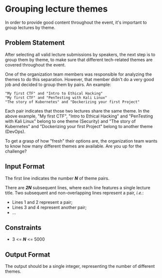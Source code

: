 # Grouping lecture themes

In order to provide good content throughout the event, it's important to group lectures by theme.

## Problem Statement

After selecting all valid lecture submissions by speakers, the next step is to group them by theme, to make sure that different tech-related themes are covered throughout the event.

One of the organization team members was responsible for analyzing the themes to do this separation. However, that member didn't do a very good job and decided to group them by pairs. An example:

```
"My first CTF" and "Intro to Ethical Hacking"
"My first CTF" and "PenTesting with Kali Linux"
"The story of Kubernetes" and "Dockerizing your first Project"
```

Each pair indicates that those two lectures share the same theme. In the above example, "My first CTF", "Intro to Ethical Hacking" and "PenTesting with Kali Linux" belong to one theme (Security) and "The story of Kubernetes" and "Dockerizing your first Project" belong to another theme (DevOps).

To get a grasp of how "fresh" their options are, the organization team wants to know how many different themes are available. Are you up for the challenge?

## Input Format

The first line indicates the number ***N*** of theme pairs.

There are ***2N*** subsequent lines, where each line features a single lecture title. Two subsequent and non-overlapping lines represent a pair, *i.e.*:

- Lines 1 and 2 represent a pair;
- Lines 3 and 4 represent another pair;
- ...

## Constraints

- 3 <= ***N*** <= 5000

## Output Format

The output should be a single integer, representing the number of different themes.
